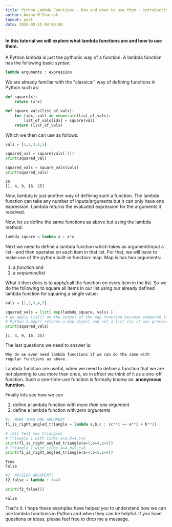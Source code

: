 ```yaml
---
title: Python Lambda Functions - how and when to use them - introduction tutorial
author: Amine M'Charrak
layout: post
date: 2020-03-15 04:00:00
---
```


#### In this tutorial we will explore what lambda functions are and how to use them.

A Python lambda is just the pythonic way of a function. A lambda function has the following basic syntax:

```python
lambda arguments : expression
```

We are already familiar with the "classical" way of defining functions in Python such as:


```python
def square(x):
    return (x*x)

def square_vals(list_of_vals):
    for (idx, val) in enumerate(list_of_vals):
        list_of_vals[idx] = square(val)
    return (list_of_vals)
```

Which we then can use as follows:


```python
vals = [1,2,3,4,5]

squared_val = square(vals[-1])
print(squared_val)

squared_vals = square_vals(vals)
print(squared_vals)
```

    25
    [1, 4, 9, 16, 25]


Now, lambda is just another way of defining such a function. The lambda function can take any number of inputs/arguments but it can only have one expression. Lambda returns the evaluated expression for the arguments it received.

Now, let us define the same functions as above but using the lambda method:


```python
lambda_square = lambda x : x*x
```

Next we need to define a lambda function which takes as argument/input a list - and then operates on each item in that list. For that, we will have to make use of the python built-in function: map. Map is has two arguments:

1. a *function* and
2. a *sequence/list*

What it then does is to apply/call the function on every item in the list. So we do the following to square all items in our list using our already defined lambda function for squaring a single value:


```python
vals = [1,2,3,4,5]

squared_vals = list( map(lambda_square, vals) )
# we apply list() on the output of the map function because compared to Python 2, in
# Python 3 map() returns a map object and not a list (as it was previously in Python 2).
print(squared_vals)
```

    [1, 4, 9, 16, 25]


The last questions we need to answer is:

    Why do we even need lambda functions if we can do the same with regular functions as above.

Lambda function are useful, when we need to define a function that we are not planning to use more than once, so in effect we think of it as a one-off function. Such a one-time-use function is formally knonw as: **anonymous function**.

Finally lets see how we can

1. define a lambda function with *more than one argument*
2. define a lambda function with *zero arguments*


```python
#1. MORE THAN ONE ARGUMENT
f1_is_right_angled_triangle = lambda a,b,c : (c**2 == a**2 + b**2)
```


```python
# lets test two triangles
# Triangle 1 with sides a=3,b=4,c=5
print(f1_is_right_angled_triangle(a=3,b=4,c=5))
# Triangle 1 with sides a=4,b=5,c=6
print(f1_is_right_angled_triangle(a=4,b=5,c=6))
```

    True
    False



```python
#2. NO/ZERO ARGUMENTS
f2_false = lambda : 1==3
```


```python
print(f2_false())
```

    False


That's it. I hope these examples have helped you to understand how we can use lambda functions in Python and when they can be helpful. If you have questions or ideas, please feel free to drop me a message.
